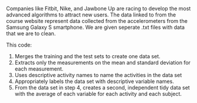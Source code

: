 Companies like Fitbit, Nike, and Jawbone Up are racing to develop the most advanced algorithms to attract new users. The data linked to from the course website represent data collected from the accelerometers from the Samsung Galaxy S smartphone. We are given seperate .txt files with data that we are to clean.

This code:

1. Merges the training and the test sets to create one data set.
2. Extracts only the measurements on the mean and standard deviation for each measurement.
3. Uses descriptive activity names to name the activities in the data set
4. Appropriately labels the data set with descriptive variable names.
5. From the data set in step 4, creates a second, independent tidy data set with the average of each variable for each activity and each subject.
